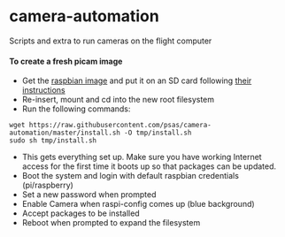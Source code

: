 # camera-automation
Scripts and extra to run cameras on the flight computer

#### To create a fresh picam image
- Get the [raspbian image](https://www.raspberrypi.org/downloads/) and put it on an SD card following [their instructions](https://www.raspberrypi.org/documentation/installation/installing-images/README.md)
- Re-insert, mount and cd into the new root filesystem
- Run the following commands:
```
wget https://raw.githubusercontent.com/psas/camera-automation/master/install.sh -O tmp/install.sh
sudo sh tmp/install.sh
```
- This gets everything set up.  Make sure you have working Internet access for the first time it boots up so that packages can be updated.
- Boot the system and login with default raspbian credentials (pi/raspberry)
- Set a new password when prompted
- Enable Camera when raspi-config comes up (blue background)
- Accept packages to be installed
- Reboot when prompted to expand the filesystem
